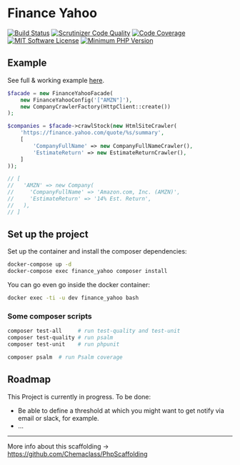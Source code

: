 # Finance Yahoo

[![Build Status](https://scrutinizer-ci.com/g/Chemaclass/FinanceYahoo/badges/build.png?b=master)](https://scrutinizer-ci.com/g/Chemaclass/FinanceYahoo/build-status/master)
[![Scrutinizer Code Quality](https://scrutinizer-ci.com/g/Chemaclass/FinanceYahoo/badges/quality-score.png?b=master)](https://scrutinizer-ci.com/g/Chemaclass/FinanceYahoo/?branch=master)
[![Code Coverage](https://scrutinizer-ci.com/g/Chemaclass/FinanceYahoo/badges/coverage.png?b=master)](https://scrutinizer-ci.com/g/Chemaclass/FinanceYahoo/?branch=master)
[![MIT Software License](https://img.shields.io/badge/license-MIT-blue.svg?style=flat-square)](LICENSE.md)
[![Minimum PHP Version](https://img.shields.io/badge/php-%3E%3D%207.4-8892BF.svg?style=flat-square)](https://php.net/)

## Example

See full & working example [here](example/console).

```php
$facade = new FinanceYahooFacade(
    new FinanceYahooConfig('["AMZN"]'),
    new CompanyCrawlerFactory(HttpClient::create())
);

$companies = $facade->crawlStock(new HtmlSiteCrawler(
    'https://finance.yahoo.com/quote/%s/summary',
    [
        'CompanyFullName' => new CompanyFullNameCrawler(),
        'EstimateReturn' => new EstimateReturnCrawler(),
    ]
));

// [
//   'AMZN' => new Company(
//     'CompanyFullName' => 'Amazon.com, Inc. (AMZN)',
//     'EstimateReturn' => '14% Est. Return',
//   ),
// ]
```

## Set up the project

Set up the container and install the composer dependencies:

```bash
docker-compose up -d
docker-compose exec finance_yahoo composer install
```

You can go even go inside the docker container:

```bash
docker exec -ti -u dev finance_yahoo bash
```

### Some composer scripts

```bash
composer test-all     # run test-quality and test-unit
composer test-quality # run psalm
composer test-unit    # run phpunit

composer psalm  # run Psalm coverage
```

## Roadmap

This Project is currently in progress. To be done:

- Be able to define a threshold at which you might want to get notify via email or slack, for example.  
- ...

----------

More info about this scaffolding -> https://github.com/Chemaclass/PhpScaffolding
